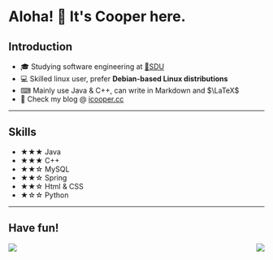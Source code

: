 # Aloha! 👋 It's Cooper here.

## Introduction

-   🎓 Studying software engineering at [🏫SDU](https://www.sdu.edu.cn/)
-   💻 Skilled linux user, prefer **Debian-based Linux distributions**
-   ⌨ Mainly use Java & C++, can write in Markdown and $\LaTeX$
-   🔗 Check my blog @ [icooper.cc](https://icooper.cc/)

------

## Skills

- ★★★ Java
- ★★★ C++
- ★★☆ MySQL
- ★★☆ Spring
- ★★☆ Html & CSS
- ★☆☆ Python

------

## Have fun!

<a><img src="https://github-readme-stats.vercel.app/api?username=intMojIBakE&count_private=true&show_icons=true" align='left' /></a>

<a><img src="https://github-readme-stats.vercel.app/api/top-langs/?username=intMojIBakE&layout=compact)](https://github.com/anuraghazra/github-readme-stats" align='right' /></a>
